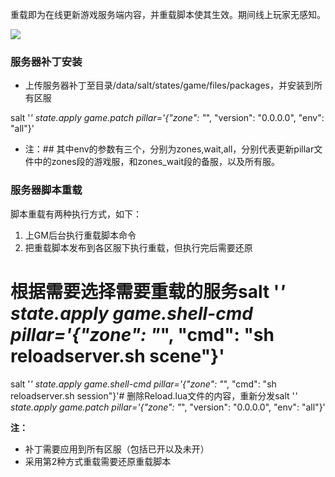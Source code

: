 重载即为在线更新游戏服务端内容，并重载脚本使其生效。期间线上玩家无感知。

![](https://cdn.nlark.com/yuque/0/2024/png/43288467/1713175124703-ecd95bbd-7319-4403-91f9-11a2f73cc39b.png)

### 服务器补丁安装
+ 上传服务器补丁至目录/data/salt/states/game/files/packages，并安装到所有区服

salt '*' state.apply game.patch pillar='{"zone": "*", "version": "0.0.0.0", "env": "all"}'

+ 注：## 其中env的参数有三个，分别为zones,wait,all，分别代表更新pillar文件中的zones段的游戏服，和zones_wait段的备服，以及所有服。

### 服务器脚本重载
脚本重载有两种执行方式，如下：

1. 上GM后台执行重载脚本命令
2. 把重载脚本发布到各区服下执行重载，但执行完后需要还原

# 根据需要选择需要重载的服务salt '*' state.apply game.shell-cmd pillar='{"zone": "*", "cmd": "sh reloadserver.sh scene"}'

salt '*' state.apply game.shell-cmd pillar='{"zone": "*", "cmd": "sh reloadserver.sh session"}'# 删除Reload.lua文件的内容，重新分发salt '*' state.apply game.patch pillar='{"zone": "*", "version": "0.0.0.0", "env": "all"}'

**注：**

+ 补丁需要应用到所有区服（包括已开以及未开）
+ 采用第2种方式重载需要还原重载脚本

